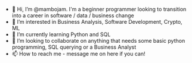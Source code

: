 - 👋 Hi, I’m @mambojam. I'm a beginner programmer looking to transition into a career in software / data / business change
- 👀 I’m interested in Business Analysis, Software Development, Crypto, ML
- 🌱 I’m currently learning Python and SQL 
- 💞️ I’m looking to collaborate on anything that needs some basic python programming, SQL querying or a Business Analyst
- 📫 How to reach me - message me on here if you can!

<!---
mambojam/mambojam is a ✨ special ✨ repository because its `README.md` (this file) appears on your GitHub profile.
You can click the Preview link to take a look at your changes.
--->
